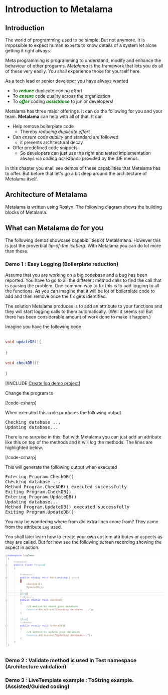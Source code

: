 
# Introduction to Metalama

## Introduction
The world of programming used to be simple. But not anymore. It is impossible to expect human experts to know details of a system let alone getting it right always. 

Meta programming is programming to understand, modify and enhance the behaviour of other progarms. _Metalama_ is the framework that lets you do all of these very easily. 
You shall experience those for yourself here.


As a tech lead or senior developer you have always wanted 
* To <span style="color: green;">**_reduce_**</span> duplicate coding effort 
* To  <span style="color: green;">**_ensure_**</span> code quality across the organization 
* To  <span style="color: green;">**_offer_**</span> coding <span style="color: green;">**_assistance_**</span> to junior developers! 

Metalama has three major offerings. It can do the following for you and your team. 
**Metalama** can help with all of that. It can 
 
* Help remove boilerplate code 
  * Thereby _reducing duplicate effort_ 
* Can _ensure code quality_ and standard are followed
  * it prevents architectural decay
* Offer predefined code snippets
  * So developers can just use the right and tested implementation always via _coding assistance_ provided by the IDE menus.

In this chapter you shall see demos of these capabilities that Metalama has to offer. But before that let's go a bit deep around the architecture of Metalama itself. 

## Architecture of Metalama 
Metalama is written using Roslyn. The following diagram shows the building blocks of Metalama. 


## What can Metalama do for you
The following demos showcase capabibilities of Metalamana. However this is just the proverbial _tip-of-the iceberg_. With Metalama you can do lot more than these. 

### Demo 1 : Easy Logging (Boilerplate reduction)
Assume that you are working on a big codebase and a bug has been reported. You have to go to all the different method calls to find the call that is causing the problem. One common way to fix this is to add logging to all the functions. As you can imagine that it will be lot of boilerplate code to add and then remove once the fix gets identified. 

The solution Metalama produces is to add an attribute to your functions and they will start logging calls to them automatically. (Well it seems so! But there has been considerable amount of work done to make it happen.)

Imagine you have the following code 

```csharp

void updateDB(){

}

void checkDB(){

}
```

[!INCLUDE [Create log demo project](log_demo_create_proj.md)]

Change the program to 

[!code-csharp[](logDemo.cs)]

When executed this code produces the following output

<pre>
Checking database ...
Updating database...
</pre>

There is no surprise in this. But with Metalama you can just add an attribute like this on top of the methods and it will log the methods. The lines are highlighted below. 

[!code-csharp[](logDemo.cs?highlight=17,24)]

This will generate the following output when executed

<pre>
Entering Program.CheckDB()
Checking database ...
Method Program.CheckDB() executed successfully
Exiting Program.CheckDB()
Entering Program.UpdateDB()
Updating database...
Method Program.UpdateDB() executed successfully
Exiting Program.UpdateDB()
</pre>

You may be wondering where from did extra lines come from? They came from the attribute `Log` used. 

You shall later learn how to create your own custom attributes or aspects as they are called. But for now see the following screen recording showing the aspect in action.

![metalama_demo_01](images/meta_demo_01.gif)


     
### Demo 2 : Validate method is used in Test namespace (Architecture validation)



### Demo 3 : LiveTemplate example : ToString example. (Assisted/Guided coding) 

